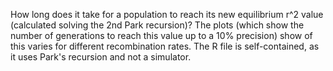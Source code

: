 How long does it take for a population to reach its new equilibrium r^2 value (calculated solving the 2nd Park recursion)?
The plots (which show the number of generations to reach this value up to a 10% precision) show of this varies for different recombination rates.
The R file is self-contained, as it uses Park's recursion and not a simulator.
